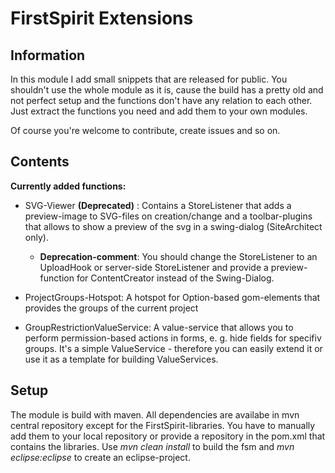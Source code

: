# FirstSpirit Extensions

## Information

In this module I add small snippets that are released for public.
You shouldn't use the whole module as it is, cause the build has a pretty old and not perfect setup and the functions don't have any relation to each other. Just extract the functions you need and add them to your own modules.

Of course you're welcome to contribute, create issues and so on.

## Contents

__Currently added functions:__
  
- SVG-Viewer  __(Deprecated)__ : Contains a StoreListener that adds a preview-image to SVG-files on creation/change and a toolbar-plugins that allows to show a preview of the svg in a swing-dialog (SiteArchitect only).
  - **Deprecation-comment**: You should change the StoreListener to an UploadHook or server-side StoreListener and provide a preview-function for ContentCreator instead of the Swing-Dialog.
      
- ProjectGroups-Hotspot: A hotspot for Option-based gom-elements that provides the groups of the current project

- GroupRestrictionValueService: A value-service that allows you to perform permission-based actions in forms, e. g. hide fields for specifiv groups. It's a simple ValueService - therefore you can easily extend it or use it as a template for building ValueServices.

## Setup

The module is build with maven. All dependencies are availabe in mvn central repository except for the FirstSpirit-libraries. You have to manually add them to your local repository or provide a repository in the pom.xml that contains the libraries.
Use _mvn clean install_ to build the fsm and _mvn eclipse:eclipse_ to create an eclipse-project.
